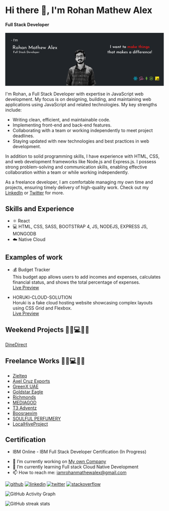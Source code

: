 # Hi there 👋, I'm Rohan Mathew Alex
#### Full Stack Developer
![Full Stack Developer](https://github.com/rohanmathewalex/rohanmathewalex/blob/main/cover%20-picture%20(1).png)

I'm Rohan, a Full Stack Developer with expertise in JavaScript web development. My focus is on designing, building, and maintaining web applications using JavaScript and related technologies. My key strengths include:

- Writing clean, efficient, and maintainable code.
- Implementing front-end and back-end features.
- Collaborating with a team or working independently to meet project deadlines.
- Staying updated with new technologies and best practices in web development.

In addition to solid programming skills, I have experience with HTML, CSS, and web development frameworks like Node.js and Express.js. I possess strong problem-solving and communication skills, enabling effective collaboration within a team or while working independently.

As a freelance developer, I am comfortable managing my own time and projects, ensuring timely delivery of high-quality work. Check out my [LinkedIn](https://www.linkedin.com/in/rohanmathewalex/) or [Twitter](https://twitter.com/RohanMathewAle2) for more.

## Skills and Experience
* ⚛️ React
* 💻 HTML, CSS, SASS, BOOTSTRAP 4, JS, NODEJS, EXPRESS JS, MONGODB
* ☁️ Native Cloud

## Examples of work
* 💰 Budget Tracker  
  This budget app allows users to add incomes and expenses, calculates financial status, and shows the total percentage of expenses.  
  [Live Preview](https://frosty-mcnulty-8444f5.netlify.app/)

* HORUKI-CLOUD-SOLUTION  
  Horuki is a fake cloud hosting website showcasing complex layouts using CSS Grid and Flexbox.  
  [Live Preview](https://upbeat-knuth-100715.netlify.app)

## Weekend Projects 🌳🍃💻👩‍💻
[DineDirect](https://zielteq.com/)

## Freelance Works 🌳🍃💻👩‍💻
* [Zielteq](https://zielteq.com/)
* [Axel Cruz Exports](https://www.axelcruzexports.com/)
* [GreenX UAE](https://greenxuae.com/)
* [Goldstar Eagle](https://goldstareagle.com)
* [Richmonds](https://www.richmonds.in)
* [MEDIAGOD](https://www.mediagod.in/)
* [T3 Adventz](https://t3adventz.com/)
* [Boosraexim](https://boosraexim.com/)
* [SOULFUL PERFUMERY](http://www.soulfulperfumery.com/)
* [LocalHiveProject](https://localhiveproject.com/) 

## Certification
* IBM Online - IBM Full Stack Developer Certification (In Progress)

- 🔭 I’m currently working on [My own Company](https://www.mediagod.in/) 
- 🌱 I’m currently learning Full stack Cloud Native Development  
- 📫 How to reach me: iamrohanmathewalex@gmail.com 

[<img src='https://cdn.jsdelivr.net/npm/simple-icons@3.0.1/icons/github.svg' alt='github' height='40'>](https://github.com/rohanmathewalex)  [<img src='https://cdn.jsdelivr.net/npm/simple-icons@3.0.1/icons/linkedin.svg' alt='linkedin' height='40'>](https://www.linkedin.com/in/rohanmathewalex/)  [<img src='https://cdn.jsdelivr.net/npm/simple-icons@3.0.1/icons/twitter.svg' alt='twitter' height='40'>](https://twitter.com/RohanMathewAle2)  [<img src='https://cdn.jsdelivr.net/npm/simple-icons@3.0.1/icons/stackoverflow.svg' alt='stackoverflow' height='40'>](https://stackoverflow.com/users/11380167/rohan-mathew-alex)  

![GitHub Activity Graph](https://activity-graph.herokuapp.com/graph?username=rohanmathewalex)  

![GitHub streak stats](https://github-readme-streak-stats.herokuapp.com/?user=rohanmathewalex)  
